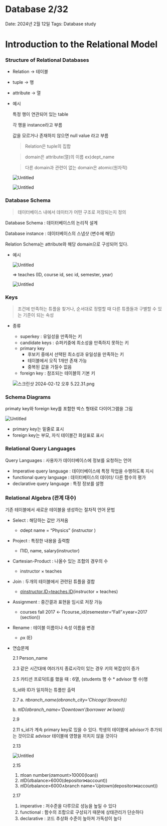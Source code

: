 # Database 2/32

Date: 2024년 2월 12일
Tags: Database study

# Introduction to the Relational Model

### Structure of Relational Databases

- Relation → 테이블
- tuple → 행
- attribute → 열
- 예시
    
    특정 행이 연관되어 있는 table
    
    각 행을 instance라고 부름
    
    값을 모르거나 존재하지 않으면 null value 라고 부름
    
    > Relation은 tuple의 집합
    > 
    
    > domain은 attribute(열)의 이름 ex)dept_name
    > 
    
    > 다른 domain과 관련이 없는 domain은 atomic(원자적)
    > 
    
    ![Untitled](Database%202%2032%205081b26b9c374ef7a267fa1d91d29bec/Untitled.png)
    
    ![Untitled](Database%202%2032%205081b26b9c374ef7a267fa1d91d29bec/Untitled%201.png)
    

### Database Schema

> 데이터베이스 내에서 데이터가 어떤 구조로 저장되는지 정의
> 

Database Schema : 데이터베이스의 논리적 설계

Database instance : 데이터베이스의 스냅샷 (변수에 해당)

Relation Schema는 attribute와 해당 domain으로 구성되어 있다.

- 예시
    
    ![Untitled](Database%202%2032%205081b26b9c374ef7a267fa1d91d29bec/Untitled%202.png)
    
    ⇒ teaches (ID, course id, sec id, semester, year)
    
    ![Untitled](Database%202%2032%205081b26b9c374ef7a267fa1d91d29bec/Untitled%203.png)
    

### Keys

> 조건에 만족하는 튜플을 찾거나, 순서대로 정렬할 때 다른 튜플들과 구별할 수 있는 기준이 되는 속성
> 

- 종류
    - superkey : 유일성을 만족하는 키
    - candidate keys : 슈퍼키중에 최소성을 만족하지 못하는 키
    - primary key
        - 후보키 중에서 선택된 최소성과 유일성을 만족하는 키
        - 테이블에서 오직 1개만 존재 가능
        - 중복된 값을 가질수 없음
    - foreign key : 참조되는 테이블의 기본 키
    
    ![스크린샷 2024-02-12 오후 5.22.31.png](Database%202%2032%205081b26b9c374ef7a267fa1d91d29bec/%25E1%2584%2589%25E1%2585%25B3%25E1%2584%258F%25E1%2585%25B3%25E1%2584%2585%25E1%2585%25B5%25E1%2586%25AB%25E1%2584%2589%25E1%2585%25A3%25E1%2586%25BA_2024-02-12_%25E1%2584%258B%25E1%2585%25A9%25E1%2584%2592%25E1%2585%25AE_5.22.31.png)
    

### Schema Diagrams

primaty key와 foreign key를 포함한 박스 형태로 다이어그램을 그림

![Untitled](Database%202%2032%205081b26b9c374ef7a267fa1d91d29bec/Untitled%204.png)

- primary key는 밑줄로 표시
- foreign key는 부모, 자식 테이블간 화살표로 표시

### Relational Query Languages

Query Languages : 사용자가 데이터베이스에 정보를 요청하는 언어

- Imperative query language : 데이터베이스에 특정 작업을 수행하도록 지시
- functional query language : 데이터베이스의 데이터/ 다른 함수의 평가
- declarative query language : 특정 정보를 설명

### Relational Algebra (관계 대수)

기존 테이블에서 새로운 테이블을 생성하는 절차적 언어 문법

- Select : 해당하는 값만 가져옴
    - σdept name = “Physics” (instructor )
- Project : 특정한 내용을 출력함
    - ΠID, name, salary(instructor)
- Cartesian-Product : 나올수 있는 조합의 경우의 수
    - instructor × teaches
- Join : 두개의 테이블에서 관련된 튜플을 결합
    - [σinstructor.ID=teaches.ID](http://xn--instructor-prh.id=teaches.id/)(instructor × teaches)
- Assignment : 중간결과 표현을 임시로 저장 가능
    - courses fall 2017 ← Πcourse_id(σsemester=“Fall”∧year=2017 (section))
- Rename : 테이블 이름이나 속성 이름을 변경
    - ρx (E)

- 연습문제
    
    2.1 Person_name
    
    2.3 같은 시간대에 여러가지 종료시각이 있는 경우 키의 복잡성이 증가
    
    2.5 카티션 프로덕트를 했을 때 : 6열, (students 행 수 * advisor 행 수)행
    
    S_id와 ID가 일치하는 튜플만 출력
    
    2.7 a. *πbranch_name(σbranch_city=’Chicago’(branch))*
    
     b. *πID(σbranch_name=’Downtown’(borrower ⋈ loan))*
    
    2.9
    
    2.11 s_id가 계속 primary key로 있을 수 있다. 학생의 테이블에 advisor가 추가되는 것이므로 advisor 테이블에 영향을 끼치지 않을 것이다
    
    2.13 
    
    ![Untitled](Database%202%2032%205081b26b9c374ef7a267fa1d91d29bec/Untitled%205.png)
    
    2.15
    
    1. *π*loan number(*σ*amount>10000(loan))
    2. *π*ID(*σ*balance>6000(depositor⋈account))
    3. *π*ID(*σ*balance>6000∧branch name=′*Uptown*(depositor⋈account))
    
    2.17 
    
    1. imperative : 저수준을 다루므로 성능을 높일 수 있다
    2. functional : 함수의 조합으로 구성되기 때문에 상태관리가 단순하다
    3. declarative : 코드 추상화 수준이 높아져 가독성이 높다